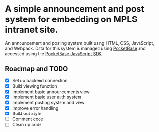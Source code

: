 # A simple announcement and post system for embedding on MPLS intranet site.

An announcement and posting system built using HTML, CSS, JavaScript, and Webpack. Data for this system is managed using [PocketBase](https://pocketbase.io) and accessed using the [PocketBase JavaScript SDK](https://www.npmjs.com/package/pocketbase). 

## Roadmap and TODO

- [x] Set up backend connection
- [x] Build viewing function
- [x] Implement basic announcements view
- [x] Implement basic user auth system
- [x] Implement posting system and view
- [x] Improve error handling
- [x] Build out style
- [ ] Comment code
- [ ] Clean up code
